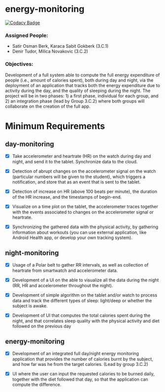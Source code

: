 # energy-monitoring
[![Codacy Badge](https://api.codacy.com/project/badge/Grade/4ff345d4e93c4e12976cddefb10d1654)](https://www.codacy.com/app/gskaraca1905/energy-monitoring?utm_source=github.com&utm_medium=referral&utm_content=gokberkkaraca/energy-monitoring&utm_campaign=badger)

### Assigned People:
* Satir Osman Berk, Karaca Sabit Gokberk (3.C.1)
* Denir Tudor, Milica Novakovic (3.C.2)

### Objectives:
Development of a full system able to compute the full energy expenditure of people
(i.e., amount of calories spent), both during day and night, via the deployment of an application that
tracks both the energy expenditure due to activity during the day, and the quality of sleeping during
the night. The project will be in two phases: 1) a first phase, individual for each group, and 2) an
integration phase (lead by Group 3.C.2) where both groups will collaborate on the creation of the
full app. 

# Minimum Requirements
## day-monitoring
- [x] Take accelerometer and heartrate (HR) on the watch during day and night, and send it to the
tablet. Synchronize data to the cloud.

- [x] Detection of abrupt changes on the accelerometer signal on the watch (particular numbers
will be given to the student), which triggers a notification, and store that as an event that is
sent to the tablet.

- [x] Detection of increase on HR (above 100 beats per minute), the duration of the HR increase,
and the timestamps of begin-end.

- [x] Visualize on a time plot on the tablet, the accelerometer traces together with the events
associated to changes on the accelerometer signal or heartrate.

- [x] Synchronizing the gathered data with the physical activity, by gathering information about
workouts (you can use external application, like Android Health app, or develop your own
tracking system). 

## night-monitoring

- [x] Usage of a Polar belt to gather RR intervals, as well as collection of heartrate from
smartwatch and accelerometer data.

- [x] Development of a UI on the able to visualize all the data during the night (RR, HR and
accelerometer throughout the night).

- [x] Development of simple algorithm on the tablet and/or watch to process data and track the
different types of sleep: light/deep or whether the subject is awake.

- [x] Development of UI that computes the total calories spent during the night, and that
correlates sleep quality with the physical activity and diet followed on the previous day

## energy-monitoring
- [x] Development of an integrated full day/night energy monitoring application that provides the
number of calories burnt by the subject, and how far was he from the target calories. (Lead by group 3.C.2)

- [x] UI where the user can input the requested calories to be burned daily, together with the diet
followed that day, so that the application can compute the difference. 
